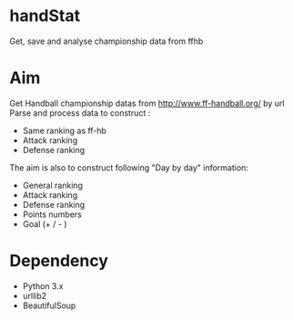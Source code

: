 # handStat
Get, save and analyse championship data from ffhb

# Aim
Get Handball championship datas from http://www.ff-handball.org/ by url
Parse and process data to construct :
- Same ranking as ff-hb
- Attack ranking
- Defense ranking

The aim is also to construct following "Day by day" information:
- General ranking
- Attack ranking
- Defense ranking
- Points numbers
- Goal (+ / - )

# Dependency
- Python 3.x
- urllib2
- BeautifulSoup
